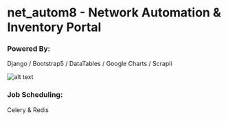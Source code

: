 # net_autom8 - Network Automation & Inventory Portal

### Powered By:
Django / Bootstrap5 / DataTables / Google Charts / Scrapli

![alt text](https://github.com/sngx/net_autom8/blob/master/extras/github/images/bootstrap_logo.png?raw=true)


### Job Scheduling:

Celery & Redis
